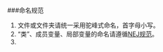 ###命名规范
1.	文件或文件夹请统一采用驼峰式命名，首字母小写。
2.	“类”、成员变量、局部变量的命名请遵循[NEJ规范](http://nej.netease.com/course/standard/index)。
3.	